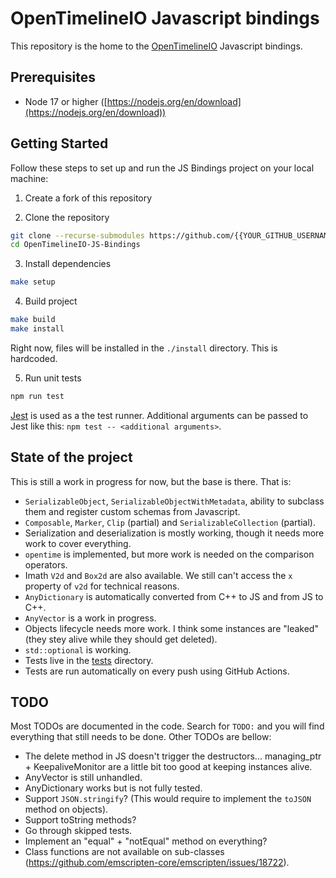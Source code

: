 # OpenTimelineIO Javascript bindings

This repository is the home to the [OpenTimelineIO](https://github.com/AcademySoftwareFoundation/OpenTimelineIO)
Javascript bindings.

## Prerequisites

- Node 17 or higher ([https://nodejs.org/en/download](https://nodejs.org/en/download))

## Getting Started
Follow these steps to set up and run the JS Bindings project on your local machine:

1. Create a fork of this repository

2. Clone the repository
```bash
git clone --recurse-submodules https://github.com/{{YOUR_GITHUB_USERNAME}}/OpenTimelineIO-JS-Bindings.git
cd OpenTimelineIO-JS-Bindings
```

3. Install dependencies
```bash
make setup
```

4. Build project
```bash
make build
make install
```

Right now, files will be installed in the `./install` directory. This is hardcoded.

5. Run unit tests
```bash
npm run test
```

[Jest](https://jestjs.io/) is used as a the test runner.
Additional arguments can be passed to Jest like this: `npm test -- <additional arguments>`.

## State of the project

This is still a work in progress for now, but the base is there. That is:

* `SerializableObject`, `SerializableObjectWithMetadata`, ability to subclass them and
  register custom schemas from Javascript.
* `Composable`, `Marker`, `Clip` (partial) and `SerializableCollection` (partial).
* Serialization and deserialization is mostly working, though it needs more work to
  cover everything.
* `opentime` is implemented, but more work is needed on the comparison operators.
* Imath `V2d` and `Box2d` are also available. We still can't access the `x` property
  of `v2d` for technical reasons.
* `AnyDictionary` is automatically converted from C++ to JS and from JS to C++.
* `AnyVector` is a work in progress.
* Objects lifecycle needs more work. I think some instances are "leaked" (they stey
  alive while they should get deleted).
* `std::optional` is working.
* Tests live in the [tests](./tests) directory.
* Tests are run automatically on every push using GitHub Actions.

## TODO

Most TODOs are documented in the code. Search for `TODO:` and you will find everything that
still needs to be done. Other TODOs are bellow:

* The delete method in JS doesn't trigger the destructors... managing_ptr + KeepaliveMonitor are
  a little bit too good at keeping instances alive.
* AnyVector is still unhandled.
* AnyDictionary works but is not fully tested.
* Support `JSON.stringify`? (This would require to implement the `toJSON` method on objects).
* Support toString methods?
* Go through skipped tests.
* Implement an "equal" + "notEqual" method on everything?
* Class functions are not available on sub-classes (https://github.com/emscripten-core/emscripten/issues/18722).

